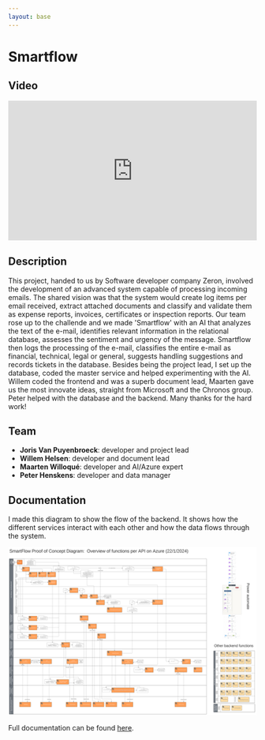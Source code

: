 ```yaml
--- 
layout: base
---
```



# Smartflow

## Video


<div style="position: relative; padding-bottom: 56.25%; margin-bottom: 30px; height: 0; overflow: hidden;">
  <iframe style="position: absolute; top:0; left: 0; width: 100%; height: 100%;" src="https://www.youtube.com/embed/SNO6djSCd50" frameborder="0" allow="accelerometer; autoplay; clipboard-write; encrypted-media; gyroscope; picture-in-picture" allowfullscreen></iframe>
</div>


## Description
This project, handed to us by Software developer company Zeron, involved the development of an advanced system capable of processing incoming emails. The shared vision was that the system would create log items per email received, extract attached documents and classify and validate them as expense reports, invoices, certificates or inspection reports.
Our team rose up to the challende and we made 'Smartflow' with an AI that analyzes the text of the e-mail, identifies relevant information in the relational database, assesses the sentiment and urgency of the message.
Smartflow then logs the processing of the e-mail, classifies the entire e-mail as financial, technical, legal or general, suggests handling suggestions and records tickets in the database.
Besides being the project lead, I set up the database, coded the master service and helped experimenting with the AI.
Willem coded the frontend and was a superb document lead, Maarten gave us the most innovate ideas, straight from Microsoft and the Chronos group. Peter helped with the database and the backend. Many thanks for the hard work!

## Team
- **Joris Van Puyenbroeck**: developer and project lead
- **Willem Helsen**: developer and document lead
- **Maarten Willoqué**: developer and AI/Azure expert
- **Peter Henskens**: developer and data manager


## Documentation

I made this diagram to show the flow of the backend. It shows how the different services interact with each other and how the data flows through the system.

![Backend](smartFlow-diagram.svg)

<p>Full documentation can be found <a href="https://project40.netlify.app/intro/" target="_blank">here</a>.</p>


